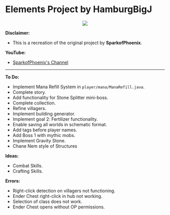 # Elements Project by HamburgBigJ

<p align="center">
    <a href="https://www.codefactor.io/repository/github/hamburgbigj/elements/overview/master" alt="CodeFactor Score">
        <img src="https://www.codefactor.io/repository/github/hamburgbigj/elements/badge/master"/>
    </a>
</p>

**Disclaimer:**
- This is a recreation of the original project by **SparkofPhoenix**.

**YouTube:**
- [SparkofPhoenix's Channel](https://www.youtube.com/@SparkofPhoenix)

---

**To Do:**
- Implement Mana Refill System in `player/mana/ManaRefill.java`.
- Complete story.
- Add functionality for Stone Splitter mini-boss.
- Complete collection.
- Refine villagers.
- Implement building generator.
- Implement goal 2: Fertilizer functionality.
- Enable saving all worlds in schematic format.
- Add tags before player names.
- Add Boss 1 with mythic mobs.
- Implement Gravity Stone.
- Chane Nem style of Structures

**Ideas:**
- Combat Skills.
- Crafting Skills.

**Errors:**
- Right-click detection on villagers not functioning.
- Ender Chest right-click in hub not working.
- Selection of class does not work.
- Ender Chest opens without OP permissions.
